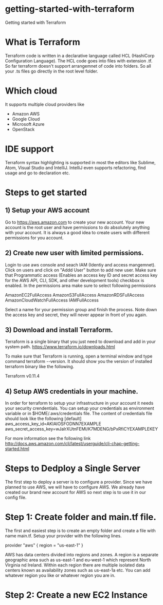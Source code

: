 # getting-started-with-terraform
Getting started with Terraform


# What is Terraform

Terraform code is written in a declarative language called HCL (HashiCorp Configuration Language). The HCL code goes into files with extension .tf. So far terraform doesn't support arrangemnet of code into folders. So all your .ts files go directly in the root level folder. 

# Which cloud
It supports multiple cloud providers like
- Amazon AWS
- Google Cloud
- Microsoft Azure
- OpenStack

# IDE support
Terraform syntax highlighting is supported in most the editors like Sublime, Atom, Visual Studio and IntelliJ. IntelliJ even supports refactoring, find usage and go to declaration etc. 

# Steps to get started

## 1) Setup your AWS account
Go to https://aws.amazon.com to create your new account. Your new account is the root user and have permissions to do absolutely anything with your account. It is always a good idea to create users with different permissions for you account.

## 2) Create new user with limited permissions. 
Login to use aws console and seach IAM (Identiy and access mangemnet). Click on users and click on "Addd User" button to add new user. Make sure that Programmatic access (Enables an access key ID and secret access key for the AWS API, CLI, SDK, and other development tools) checkbox is enabled. In the permissions area make sure to select following permissions

AmazonEC2FullAccess
AmazonS3FullAccess
AmazonRDSFullAccess
AmazonCloudWatchFullAccess
IAMFullAccess

Select a name for your permission group and finish the process. Note down the access key and secret, they will never appear in front of you again.


## 3) Download and install Terraform. 
Terraform is a single binary that you just need to download and add in your system path. 
https://www.terraform.io/downloads.html

To make sure that Terraform is running, open a terminal window and type command terraform --version. It should show you the version of installed terraform binary like the following.

Terraform v0.11.4

## 4) Setup AWS credentials in your machine.
In order for terraform to setup your infrastructure in your account it needs your security crendentials. You can setup your credentials as environment variable or in $HOME/.aws/credentials file. The content of credentials file should look like the following
[default]
aws_access_key_id=AKIAIOSFODNN7EXAMPLE
aws_secret_access_key=wJalrXUtnFEMI/K7MDENG/bPxRfiCYEXAMPLEKEY

For more information see the following link
http://docs.aws.amazon.com/cli/latest/userguide/cli-chap-getting-started.html


# Steps to Dedploy a Single Server
The first step to deploy a server is to configure a provider. Since we have planned to use AWS, we will have to configure AWS. We already have created our brand new account for AWS so next step is to use it in our config file.


# Step 1: Create folder and main.tf file.
The first and easiest step is to create an empty folder and create a file with name main.tf. Setup your provider with the following lines.

provider "aws" {
  region = "us-east-1"
}

AWS has data centers divided into regions and zones. A region is a separate geographic area such as us-east-1 and eu-west-1 which represent North Virginia nd Ireland. Within each region there are multiple isolated data centers known as availability zones such as us-east-1a etc. You can add whatever region you like or whatever region you are in.

# Step 2: Create a new EC2 Instance 
